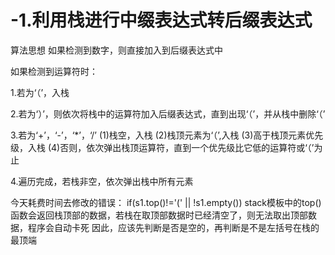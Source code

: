 # -1.利用栈进行中缀表达式转后缀表达式
算法思想
如果检测到数字，则直接加入到后缀表达式中

如果检测到运算符时：

1.若为‘（’，入栈

2.若为‘）’，则依次将栈中的运算符加入后缀表达式，直到出现‘（’，并从栈中删除‘（’

3.若为‘+’，‘-’，‘*’，‘/’
(1)栈空，入栈
(2)栈顶元素为‘（’,入栈
(3)高于栈顶元素优先级，入栈
(4)否则，依次弹出栈顶运算符，直到一个优先级比它低的运算符或‘（’为止

4.遍历完成，若栈非空，依次弹出栈中所有元素


今天耗费时间去修改的错误：
if(s1.top()!='(' || !s1.empty())
stack模板中的top()函数会返回栈顶部的数据，若栈在取顶部数据时已经清空了，则无法取出顶部数据，程序会自动卡死
因此，应该先判断是否是空的，再判断是不是左括号在栈的最顶端
